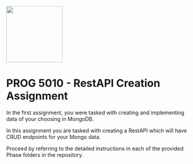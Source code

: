 <img width="150px" src="https://w0244079.github.io/nscc/nscc-jpeg.jpg" >

# PROG 5010 - RestAPI Creation Assignment

In the first assignment, you were tasked with creating and implementing data of your choosing in MongoDB.

In this assignment you are tasked with creating a RestAPI which will have CRUD endpoints for your Mongo data.

Proceed by referring to the detailed instructions in each of the provided Phase folders in the repository.
